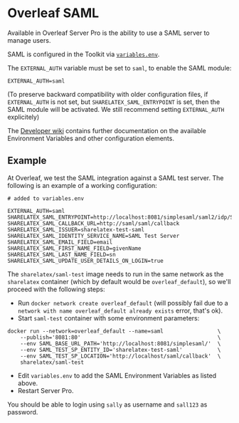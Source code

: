 # Overleaf SAML

Available in Overleaf Server Pro is the ability to use a SAML server to manage users.

SAML is configured in the Toolkit via [`variables.env`](./configuration.md).

The `EXTERNAL_AUTH` variable must be set to `saml`, to enable the SAML module:

```
EXTERNAL_AUTH=saml
```

(To preserve backward compatibility with older configuration files, if
`EXTERNAL_AUTH` is not set, but `SHARELATEX_SAML_ENTRYPOINT` is set, then the SAML
module will be activated. We still recommend setting `EXTERNAL_AUTH` explicitely)

The [Developer wiki](https://github.com/overleaf/overleaf/wiki/Server-Pro:-SAML-Config) contains further documentation on the available Environment Variables and other configuration elements. 

## Example

At Overleaf, we test the SAML integration against a SAML test server. The following is an example of a working configuration:

```
# added to variables.env

EXTERNAL_AUTH=saml
SHARELATEX_SAML_ENTRYPOINT=http://localhost:8081/simplesaml/saml2/idp/SSOService.php
SHARELATEX_SAML_CALLBACK_URL=http://saml/saml/callback
SHARELATEX_SAML_ISSUER=sharelatex-test-saml
SHARELATEX_SAML_IDENTITY_SERVICE_NAME=SAML Test Server
SHARELATEX_SAML_EMAIL_FIELD=email
SHARELATEX_SAML_FIRST_NAME_FIELD=givenName
SHARELATEX_SAML_LAST_NAME_FIELD=sn
SHARELATEX_SAML_UPDATE_USER_DETAILS_ON_LOGIN=true
```

The `sharelatex/saml-test` image needs to run in the same network as the `sharelatex` container (which by default would be `overleaf_default`), so we'll proceed with the following steps:

- Run `docker network create overleaf_default` (will possibly fail due to a `network with name overleaf_default already exists` error, that's ok).
- Start `saml-test` container with some environment parameters:

```
docker run --network=overleaf_default --name=saml                 \
    --publish='8081:80'                                           \
    --env SAML_BASE_URL_PATH='http://localhost:8081/simplesaml/'  \
    --env SAML_TEST_SP_ENTITY_ID='sharelatex-test-saml'           \
    --env SAML_TEST_SP_LOCATION='http://localhost/saml/callback'  \
    sharelatex/saml-test 
```

- Edit `variables.env` to add the SAML Environment Variables as listed above.
- Restart Server Pro.

You should be able to login using `sally` as username and `sall123` as password.
